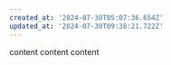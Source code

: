 ```yaml
---
created_at: '2024-07-30T05:07:36.654Z'
updated_at: '2024-07-30T09:38:21.722Z'
---
```


content
content
content
